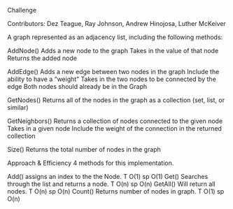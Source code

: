 Challenge

Contributors:
Dez Teague, Ray Johnson, Andrew Hinojosa, Luther McKeiver

A graph represented as an adjacency list, including the following methods:

AddNode()
Adds a new node to the graph
Takes in the value of that node
Returns the added node

AddEdge()
Adds a new edge between two nodes in the graph
Include the ability to have a “weight”
Takes in the two nodes to be connected by the edge
Both nodes should already be in the Graph

GetNodes()
Returns all of the nodes in the graph as a collection (set, list, or similar)

GetNeighbors()
Returns a collection of nodes connected to the given node
Takes in a given node
Include the weight of the connection in the returned collection

Size()
Returns the total number of nodes in the graph

Approach & Efficiency
4 methods for this implementation.

Add() assigns an index to the the Node. T O(1) sp O(1)
Get() Searches through the list and returns a node. T O(n) sp O(n)
GetAll() Will return all nodes. T O(n) sp O(n)
Count() Returns number of nodes in graph. T O(1) sp O(n)
